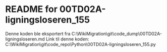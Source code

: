 # README for 00TD02A-ligningsloseren_155
Denne koden ble eksportert fra C:\WikiMigration\git\code_dump\00TD02A-ligningsloseren.md
Link til denne koden: C:\WikiMigration\git\code_repo\Python\00TD02A-ligningsloseren_155.py
